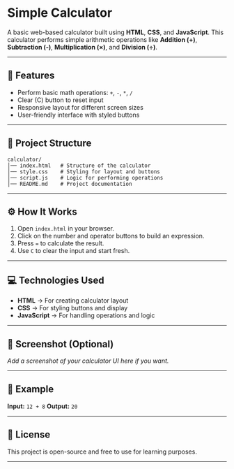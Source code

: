 # Simple Calculator

A basic web-based calculator built using **HTML**, **CSS**, and **JavaScript**.
This calculator performs simple arithmetic operations like **Addition (+)**, **Subtraction (-)**, **Multiplication (×)**, and **Division (÷)**.

---

## 🚀 Features

* Perform basic math operations: `+`, `-`, `*`, `/`
* Clear (C) button to reset input
* Responsive layout for different screen sizes
* User-friendly interface with styled buttons

---

## 📂 Project Structure

```
calculator/
│── index.html   # Structure of the calculator
│── style.css    # Styling for layout and buttons
│── script.js    # Logic for performing operations
│── README.md    # Project documentation
```

---

## ⚙️ How It Works

1. Open `index.html` in your browser.
2. Click on the number and operator buttons to build an expression.
3. Press `=` to calculate the result.
4. Use `C` to clear the input and start fresh.

---

## 💻 Technologies Used

* **HTML** → For creating calculator layout
* **CSS** → For styling buttons and display
* **JavaScript** → For handling operations and logic

---

## 📸 Screenshot (Optional)

*Add a screenshot of your calculator UI here if you want.*

---

## 📝 Example

**Input:** `12 + 8`
**Output:** `20`

---

## 📜 License

This project is open-source and free to use for learning purposes.

---
